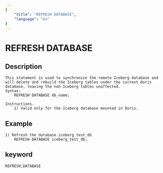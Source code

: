 ```yaml
---
{
    "title": "REFRESH DATABASE",
    "language": "en"
}
---
```


<!-- 
Licensed to the Apache Software Foundation (ASF) under one
or more contributor license agreements.  See the NOTICE file
distributed with this work for additional information
regarding copyright ownership.  The ASF licenses this file
to you under the Apache License, Version 2.0 (the
"License"); you may not use this file except in compliance
with the License.  You may obtain a copy of the License at

  http://www.apache.org/licenses/LICENSE-2.0

Unless required by applicable law or agreed to in writing,
software distributed under the License is distributed on an
"AS IS" BASIS, WITHOUT WARRANTIES OR CONDITIONS OF ANY
KIND, either express or implied.  See the License for the
specific language governing permissions and limitations
under the License.
-->

# REFRESH DATABASE

## Description

    This statement is used to synchronize the remote Iceberg database and will delete and rebuild the Iceberg tables under the current Doris database, leaving the non-Iceberg tables unaffected.
    Syntax:
        REFRESH DATABASE db_name;

    Instructions.
        1) Valid only for the Iceberg database mounted in Doris.
        
## Example

    1) Refresh the database iceberg_test_db
        REFRESH DATABASE iceberg_test_db;

## keyword

    REFRESH,DATABASE
